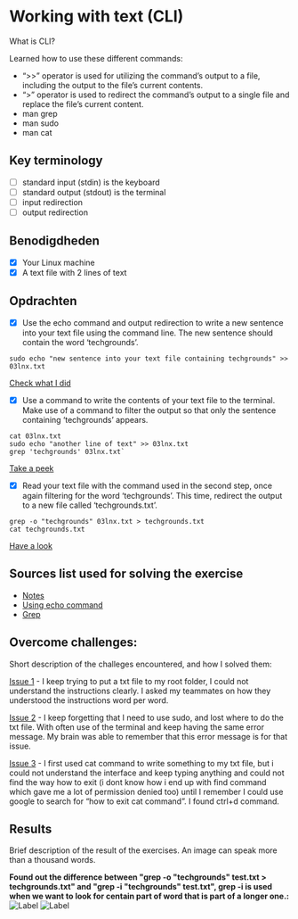# Working with text (CLI)

What is CLI?

Learned how to use these different commands:

- “>>” operator is used for utilizing the command’s output to a file, including the output to the file’s current contents.
- “>” operator is used to redirect the command’s output to a single file and replace the file’s current content.
- man grep
- man sudo
- man cat

## Key terminology

- [ ] standard input (stdin) is the keyboard
- [ ] standard output (stdout) is the terminal
- [ ] input redirection
- [ ] output redirection

## Benodigdheden

- [x] Your Linux machine
- [x] A text file with 2 lines of text

## Opdrachten

- [x] Use the echo command and output redirection to write a new sentence into your text file using the command line. The new sentence should contain the word ‘techgrounds’.

```
sudo echo "new sentence into your text file containing techgrounds" >> 03lnx.txt
```

[Check what I did](https://github.com/techgrounds/techgrounds-agcdtmr/blob/main/00_includes/linux/lnx-03-echo.png)

- [x] Use a command to write the contents of your text file to the terminal. Make use of a command to filter the output so that only the sentence containing ‘techgrounds’ appears.

```
cat 03lnx.txt
sudo echo "another line of text" >> 03lnx.txt
grep 'techgrounds' 03lnx.txt`

```

[Take a peek](lnx-03-grep.png)

- [x] Read your text file with the command used in the second step, once again filtering for the word ‘techgrounds’. This time, redirect the output to a new file called ‘techgrounds.txt’.

```
grep -o "techgrounds" 03lnx.txt > techgrounds.txt
cat techgrounds.txt
```

[Have a look](https://github.com/techgrounds/techgrounds-agcdtmr/blob/main/00_includes/linux/lnx-03-line2.png)

## Sources list used for solving the exercise

- [Notes](https://docs.google.com/document/d/1uC02n-QtDkjzmUd-23tMXtt9e9tcJRx4/edit#)
- [Using echo command](https://unix.stackexchange.com/questions/63658/redirecting-the-content-of-a-file-to-the-command-echo)
- [Grep](https://docs.oracle.com/cd/E19455-01/806-2902/6jc3b36dn/index.html)

## Overcome challenges:

Short description of the challeges encountered, and how I solved them:

[Issue 1](https://github.com/techgrounds/techgrounds-agcdtmr/blob/main/00_includes/linux/lnx-03-issue1.png) - I keep trying to put a txt file to my root folder, I could not understand the instructions clearly. I asked my teammates on how they understood the instructions word per word.

[Issue 2](https://github.com/techgrounds/techgrounds-agcdtmr/blob/main/00_includes/linux/lnx-03-issue2.png) - I keep forgetting that I need to use sudo, and lost where to do the txt file. With often use of the terminal and keep having the same error message. My brain was able to remember that this error message is for that issue.

[Issue 3](https://github.com/techgrounds/techgrounds-agcdtmr/blob/main/00_includes/linux/lnx-03-issue3.png) - I first used cat command to write something to my txt file, but i could not understand the interface and keep typing anything and could not find the way how to exit (i dont know how i end up with find command which gave me a lot of permission denied too) until I remember I could use google to search for “how to exit cat command”. I found ctrl+d command.

## Results

Brief description of the result of the exercises. An image can speak more than a thousand words.

**Found out the difference between "grep -o "techgrounds" test.txt > techgrounds.txt" and "grep -i "techgrounds" test.txt", grep -i is used when we want to look for centain part of word that is part of a longer one.:**
![Label](https://github.com/techgrounds/techgrounds-agcdtmr/blob/main/00_includes/linux/lnx-03-issue4.1.png)
![Label](https://github.com/techgrounds/techgrounds-agcdtmr/blob/main/00_includes/linux/lnx-03-issue4.png)
